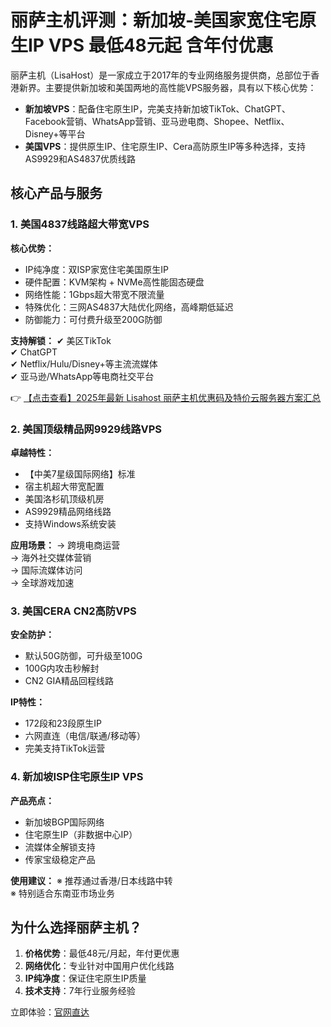 # 丽萨主机评测：新加坡-美国家宽住宅原生IP VPS 最低48元起 含年付优惠

丽萨主机（LisaHost）是一家成立于2017年的专业网络服务提供商，总部位于香港新界。主要提供新加坡和美国两地的高性能VPS服务器，具有以下核心优势：

- **新加坡VPS**：配备住宅原生IP，完美支持新加坡TikTok、ChatGPT、Facebook营销、WhatsApp营销、亚马逊电商、Shopee、Netflix、Disney+等平台
- **美国VPS**：提供原生IP、住宅原生IP、Cera高防原生IP等多种选择，支持AS9929和AS4837优质线路

## 核心产品与服务

### 1. 美国4837线路超大带宽VPS
**核心优势：**
- IP纯净度：双ISP家宽住宅美国原生IP
- 硬件配置：KVM架构 + NVMe高性能固态硬盘
- 网络性能：1Gbps超大带宽不限流量
- 特殊优化：三网AS4837大陆优化网络，高峰期低延迟
- 防御能力：可付费升级至200G防御

**支持解锁：**
✔ 美区TikTok  
✔ ChatGPT  
✔ Netflix/Hulu/Disney+等主流流媒体  
✔ 亚马逊/WhatsApp等电商社交平台

👉 [【点击查看】2025年最新 Lisahost 丽萨主机优惠码及特价云服务器方案汇总](https://bit.ly/lisazhuji)

### 2. 美国顶级精品网9929线路VPS
**卓越特性：**
- 【中美7星级国际网络】标准
- 宿主机超大带宽配置
- 美国洛杉矶顶级机房
- AS9929精品网络线路
- 支持Windows系统安装

**应用场景：**
→ 跨境电商运营  
→ 海外社交媒体营销  
→ 国际流媒体访问  
→ 全球游戏加速

### 3. 美国CERA CN2高防VPS
**安全防护：**
- 默认50G防御，可升级至100G
- 100G内攻击秒解封
- CN2 GIA精品回程线路

**IP特性：**
- 172段和23段原生IP
- 六网直连（电信/联通/移动等）
- 完美支持TikTok运营

### 4. 新加坡ISP住宅原生IP VPS
**产品亮点：**
- 新加坡BGP国际网络
- 住宅原生IP（非数据中心IP）
- 流媒体全解锁支持
- 传家宝级稳定产品

**使用建议：**
※ 推荐通过香港/日本线路中转  
※ 特别适合东南亚市场业务

## 为什么选择丽萨主机？
1. **价格优势**：最低48元/月起，年付更优惠
2. **网络优化**：专业针对中国用户优化线路
3. **IP纯净度**：保证住宅原生IP质量
4. **技术支持**：7年行业服务经验

立即体验：[官网直达](https://bit.ly/lisazhuji)